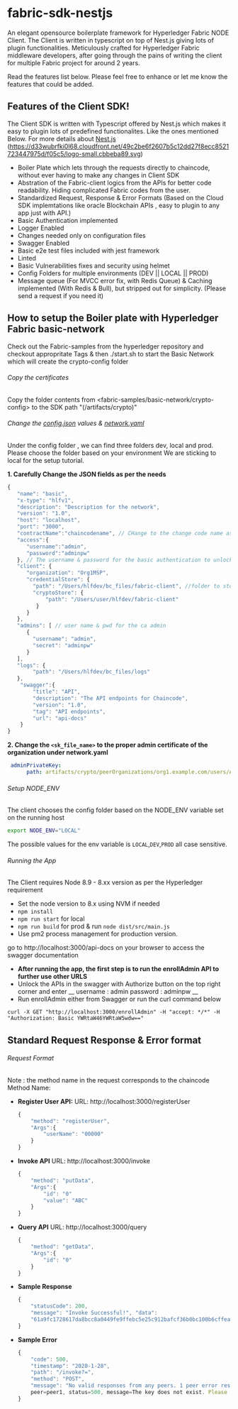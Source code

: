 # fabric-sdk-nestjs

An elegant opensource boilerplate framework for Hyperledger Fabric NODE Client. The Client is written in typescript on top of Nest.js giving lots of plugin functionalities. Meticulously crafted for Hyperledger Fabric middleware developers, after going through the pains of writing the client for multiple Fabric project for around 2 years. 

Read the features list below.
Please feel free to enhance or let me know the features that could be added.

## Features of the Client SDK!
The Client SDK is written with Typescript offered by Nest.js which makes it easy to plugin lots of predefined functionalites.
Like the ones mentioned Below.
For more details about [Nest.js](https://nestjs.com/) (https://d33wubrfki0l68.cloudfront.net/49c2be6f2607b5c12dd27f8ecc8521723447975d/f05c5/logo-small.cbbeba89.svg)
- Boiler Plate which lets through the requests directly to chaincode, without ever having to make any changes in Client SDK
- Abstration of the Fabric-client logics from the APIs for better code readability. Hiding complicated Fabric codes from the user.
- Standardized Request, Response & Error Formats (Based on the Cloud SDK implemtations like oracle Blockchain APIs , easy to plugin to any app just with API.)
- Basic Authentication implemented
- Logger Enabled
- Changes needed only on configuration files
- Swagger Enabled
- Basic e2e test files included with jest framework
- Linted
- Basic Vulnerabilities fixes and security using helmet
- Config Folders for multiple environments (DEV || LOCAL || PROD)
- Message queue (For MVCC error fix, with Redis Queue) & Caching implemented (With Redis & Bull), but stripped out for simplicity. (Please send a request if you need it)

## How to setup the Boiler plate with Hyperledger Fabric basic-network

Check out the Fabric-samples from the hyperledger repository and checkout appropritate Tags & then ./start.sh to start the Basic Network which will create the crypto-config folder

###### Copy the certificates

Copy the folder contents from <fabric-samples/basic-network/crypto-config> to the SDK path "(/artifacts/crypto)"

###### Change the [config.json](/config/local/config.json) values & [network.yaml](/config/local/network.yaml)

Under the config folder , we can find three folders dev, local and prod.
Please choose the folder based on your environment
We are sticking to local for the setup tutorial.

__1. Carefully Change the JSON fields as per the needs__

```javascript
{
   "name": "basic",
   "x-type": "hlfv1",
   "description": "Description for the network",
   "version": "1.0",
   "host": "localhost",
   "port": "3000",
   "contractName":"chaincodename", // CHange to the change code name as per installed chaincode
   "access":{
      "username":"admin",
      "password":"adminpw"
   }, // The username & password for the basic authentication to unlock APIs with swagger/postman
   "client": {
      "organization": "Org1MSP",
      "credentialStore": {
        "path": "/Users/hlfdev/bc_files/fabric-client", //folder to store the credential certifcates
        "cryptoStore": {
            "path": "/Users/user/hlfdev/fabric-client"
         }
      }
   },
   "admins": [ // user name & pwd for the ca admin 
      {
        "username": "admin",
        "secret": "adminpw"
      }
   ],
   "logs": { 
        "path": "/Users/hlfdev/bc_files/logs"
   },
    "swagger":{
        "title": "API",
        "description": "The API endpoints for Chaincode",
        "version": "1.0",
        "tag": "API endpoints",
        "url": "api-docs"
    }
}
```

__2. Change the `<sk_file_name>` to the proper admin certificate of the organization under network.yaml__

```yaml
 adminPrivateKey:
      path: artifacts/crypto/peerOrganizations/org1.example.com/users/Admin@org1.example.com/msp/keystore/<sk_file_name>
```      


###### Setup NODE_ENV

The client chooses the config folder based on the NODE_ENV variable set on the running host

```bash
export NODE_ENV="LOCAL"
```
The possible values for the env variable is `LOCAL`,`DEV`,`PROD` all case sensitive.

###### Running the App

The Client requires Node 8.9 - 8.xx version as per the Hyperledger requirement

- Set the node version to 8.x using NVM if needed
- `npm install`
- `npm run start` for local
- `npm run build` for prod & run `node dist/src/main.js`
- Use pm2 process management for production version.

go to http://localhost:3000/api-docs on your browser to access the swagger documentation

- __After running the app, the first step is to run the enrollAdmin API to further use other URLS__
- Unlock the APIs in the swagger with Authorize button on the top right corner
 and enter 
 __
 username : admin
 password : adminpw
__
- Run enrollAdmin either from Swagger or run the curl command below

```
curl -X GET "http://localhost:3000/enrollAdmin" -H "accept: */*" -H "Authorization: Basic YWRtaW46YWRtaW5wdw=="
```

## Standard Request Response & Error format

###### Request Format

Note : the method name in the request corresponds to the chaincode Method Name:

- __Register User API:__
URL: http://localhost:3000/registerUser

    ```javascript
    {
        "method": "registerUser", 
        "Args":{
            "userName": "00000"
        }
    }
    ```


- __Invoke API__
URL: http://localhost:3000/invoke

    ```javascript
    {
        "method": "putData", 
        "Args":{
            "id": "0"
            "value": "ABC"
        }
    }
    ```

- __Query API__
URL: http://localhost:3000/query

    ```javascript
    {
        "method": "getData", 
        "Args":{
            "id": "0"
        }
    }
    ```

- __Sample Response__

    ```javascript
    {
        "statusCode": 200,
        "message": "Invoke Successful!", "data":
        "61a9fc1728617da8bcc8a0449fe9ffebc5e25c912bafcf36b0bc100b6cffea8b", "error": {}
    }
    ```


- __Sample Error__

    ```javascript
    {
        "code": 500,
        "timestamp": "2020-1-28",
        "path": "/invoke?=",
        "method": "POST",
        "message": "No valid responses from any peers. 1 peer error responses:\n
        peer=peer1, status=500, message=The key does not exist. Please check." 
    }
    ```
